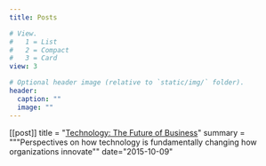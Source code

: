 ```yaml
---
title: Posts

# View.
#   1 = List
#   2 = Compact
#   3 = Card
view: 3

# Optional header image (relative to `static/img/` folder).
header:
  caption: ""
  image: ""
---
```


[[post]] title = "[Technology: The Future of Business](http://www.msbr.ca/technology-the-future-of-business.html)" summary = """Perspectives on how technology is fundamentally changing how organizations innovate"" date="2015-10-09"
